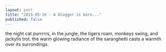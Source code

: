 ```yaml
---
layout: post
title: "2015-05-16 - A blogger is born..."
published: false
---
```



the night cat purrrrrs, in the jungle, the tigers roam, monkeys swing, and jackylls trot. the warm glowing radiance of the saranghetti casts a warmth over its surrondings.
